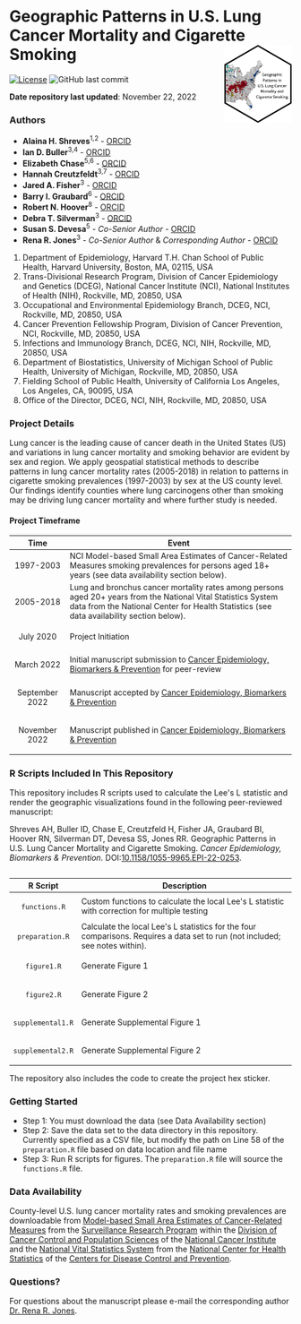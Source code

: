 Geographic Patterns in U.S. Lung Cancer Mortality and Cigarette Smoking <img src="hex/hex.png" width="120" align="right" />
===================================================

[![License](https://img.shields.io/badge/License-Apache_2.0-blue.svg)](https://opensource.org/licenses/Apache-2.0)
![GitHub last commit](https://img.shields.io/github/last-commit/idblr/geo_US_lung_cancer_and_smoking)

**Date repository last updated**: November 22, 2022

### Authors

* **Alaina H. Shreves**<sup>1,2</sup> - [ORCID](https://orcid.org/0000-0002-0127-4391)
* **Ian D. Buller**<sup>3,4</sup> - [ORCID](https://orcid.org/0000-0001-9477-8582)
* **Elizabeth Chase**<sup>5,6</sup> - [ORCID](https://orcid.org/0000-0003-0452-2976)
* **Hannah Creutzfeldt**<sup>3,7</sup> - [ORCID](https://orcid.org/0000-0001-7828-8735)
* **Jared A. Fisher**<sup>3</sup> - [ORCID](https://orcid.org/0000-0001-9203-5742)
* **Barry I. Graubard**<sup>6</sup> - [ORCID](https://orcid.org/0000-0002-6787-1105)
* **Robert N. Hoover**<sup>8</sup> - [ORCID](https://orcid.org/0000-0003-4329-4371)
* **Debra T. Silverman**<sup>3</sup> - [ORCID](https://orcid.org/0000-0001-8894-0301) 
* **Susan S. Devesa**<sup>5</sup> - *Co-Senior Author* - [ORCID](https://orcid.org/0000-0003-3235-4148)
* **Rena R. Jones**<sup>3</sup> - *Co-Senior Author* & *Corresponding Author* - [ORCID](https://orcid.org/0000-0003-1294-1679)

1.	Department of Epidemiology, Harvard T.H. Chan School of Public Health, Harvard University, Boston, MA, 02115, USA
2.	Trans-Divisional Research Program, Division of Cancer Epidemiology and Genetics (DCEG), National Cancer Institute (NCI), National Institutes of Health (NIH), Rockville, MD, 20850, USA
3.	Occupational and Environmental Epidemiology Branch, DCEG, NCI, Rockville, MD, 20850, USA
4.  Cancer Prevention Fellowship Program, Division of Cancer Prevention, NCI, Rockville, MD, 20850, USA
5.	Infections and Immunology Branch, DCEG, NCI, NIH, Rockville, MD, 20850, USA
6.	Department of Biostatistics, University of Michigan School of Public Health, University of Michigan, Rockville, MD, 20850, USA
7.	Fielding School of Public Health, University of California Los Angeles, Los Angeles, CA, 90095, USA
8.	Office of the Director, DCEG, NCI, NIH, Rockville, MD, 20850, USA

### Project Details
Lung cancer is the leading cause of cancer death in the United States (US) and variations in lung cancer mortality and smoking behavior are evident by sex and region. We apply geospatial statistical methods to describe patterns in lung cancer mortality rates (2005-2018) in relation to patterns in cigarette smoking prevalences (1997-2003) by sex at the US county level. Our findings identify counties where lung carcinogens other than smoking may be driving lung cancer mortality and where further study is needed. 

#### Project Timeframe

<table>
<colgroup>
<col width="20%" />
<col width="80%" />
</colgroup>
<thead>
<tr class="header">
<th>Time</th>
<th>Event</th>
</tr>
</thead>
<tbody>
<td><p align="center">1997-2003</p></td>
<td>NCI Model-based Small Area Estimates of Cancer-Related Measures smoking prevalences for persons aged 18+ years (see data availability section below).</td>
</tr>
<td><p align="center">2005-2018</p></td>
<td>Lung and bronchus cancer mortality rates among persons aged 20+ years from the National Vital Statistics System data from the National Center for Health Statistics (see data availability section below).</td>
</tr>
<td><p align="center">July 2020</p></td>
<td>Project Initiation</td>
</tr>
<td><p align="center">March 2022</p></td>
<td>Initial manuscript submission to <a href="https://cebp.aacrjournals.org/">Cancer Epidemiology, Biomarkers & Prevention</a> for peer-review</td>
</tr>
<td><p align="center">September 2022</p></td>
<td>Manuscript accepted by <a href="https://cebp.aacrjournals.org/">Cancer Epidemiology, Biomarkers & Prevention</a></td>
</tr>
<td><p align="center">November 2022</p></td>
<td>Manuscript published in <a href="https://doi.org/10.1158/1055-9965.EPI-22-0253">Cancer Epidemiology, Biomarkers & Prevention</td>
</tr>
</tbody>
<table>

### R Scripts Included In This Repository

This repository includes R scripts used to calculate the Lee's L statistic and render the geographic visualizations found in the following peer-reviewed manuscript:

Shreves AH, Buller ID, Chase E, Creutzfeld H, Fisher JA, Graubard BI, Hoover RN, Silverman DT, Devesa SS, Jones RR. Geographic Patterns in U.S. Lung Cancer Mortality and Cigarette Smoking. _Cancer Epidemiology, Biomarkers & Prevention_. DOI:[10.1158/1055-9965.EPI-22-0253](https://doi.org/10.1158/1055-9965.EPI-22-0253).

<table>
<colgroup>
<col width="20%" />
<col width="80%" />
</colgroup>
<thead>
<tr class="header">
<th>R Script</th>
<th>Description</th>
</tr>
</thead>
<tbody>
<td><p align="center"><code>functions.R</code></td>
<td>Custom functions to calculate the local Lee's L statistic with correction for multiple testing</td>
</tr>
<td><p align="center"><code>preparation.R</code></td>
<td>Calculate the local Lee's L statistics for the four comparisons. Requires a data set to run (not included; see notes within). </td>
</tr>
<td><p align="center"><code>figure1.R</code></p></td>
<td>Generate Figure 1</td>
</tr>
<td><p align="center"><code>figure2.R</code></p></td>
<td>Generate Figure 2</td>
</tr>
<td><p align="center"><code>supplemental1.R</code></p></td>
<td>Generate Supplemental Figure 1</td>
</tr>
<td><p align="center"><code>supplemental2.R</code></p></td>
<td>Generate Supplemental Figure 2</td>
</tr>
</tbody>
<table>

The repository also includes the code to create the project hex sticker.

### Getting Started

* Step 1: You must download the data (see Data Availability section)
* Step 2: Save the data set to the data directory in this repository. Currently specified as a CSV file, but modify the path on Line 58 of the `preparation.R` file based on data location and file name
* Step 3: Run R scripts for figures. The `preparation.R` file will source the `functions.R` file.

### Data Availability

County-level U.S. lung cancer mortality rates and smoking prevalences are downloadable from [Model-based Small Area Estimates of Cancer-Related Measures](https://sae.cancer.gov/nhis-brfss/) from the [Surveillance Research Program](https://surveillance.cancer.gov/) within the [Division of Cancer Control and Population Sciences](https://cancercontrol.cancer.gov/) of the [National Cancer Institute](https://www.cancer.gov/) and the [National Vital Statistics System](https://www.cdc.gov/nchs/nvss/index.htm) from the [National Center for Health Statistics](https://www.cdc.gov/nchs/index.htm) of the [Centers for Disease Control and Prevention](https://www.cdc.gov/).

### Questions?

For questions about the manuscript please e-mail the corresponding author [Dr. Rena R. Jones](mailto:rena.jones@nih.gov).
